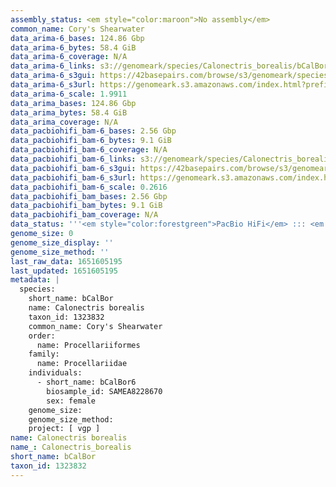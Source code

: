 ```yaml
---
assembly_status: <em style="color:maroon">No assembly</em>
common_name: Cory's Shearwater
data_arima-6_bases: 124.86 Gbp
data_arima-6_bytes: 58.4 GiB
data_arima-6_coverage: N/A
data_arima-6_links: s3://genomeark/species/Calonectris_borealis/bCalBor6/genomic_data/arima/<br>
data_arima-6_s3gui: https://42basepairs.com/browse/s3/genomeark/species/Calonectris_borealis/bCalBor6/genomic_data/arima/
data_arima-6_s3url: https://genomeark.s3.amazonaws.com/index.html?prefix=species/Calonectris_borealis/bCalBor6/genomic_data/arima/
data_arima-6_scale: 1.9911
data_arima_bases: 124.86 Gbp
data_arima_bytes: 58.4 GiB
data_arima_coverage: N/A
data_pacbiohifi_bam-6_bases: 2.56 Gbp
data_pacbiohifi_bam-6_bytes: 9.1 GiB
data_pacbiohifi_bam-6_coverage: N/A
data_pacbiohifi_bam-6_links: s3://genomeark/species/Calonectris_borealis/bCalBor6/genomic_data/pacbio_hifi/<br>
data_pacbiohifi_bam-6_s3gui: https://42basepairs.com/browse/s3/genomeark/species/Calonectris_borealis/bCalBor6/genomic_data/pacbio_hifi/
data_pacbiohifi_bam-6_s3url: https://genomeark.s3.amazonaws.com/index.html?prefix=species/Calonectris_borealis/bCalBor6/genomic_data/pacbio_hifi/
data_pacbiohifi_bam-6_scale: 0.2616
data_pacbiohifi_bam_bases: 2.56 Gbp
data_pacbiohifi_bam_bytes: 9.1 GiB
data_pacbiohifi_bam_coverage: N/A
data_status: '''<em style="color:forestgreen">PacBio HiFi</em> ::: <em style="color:forestgreen">Arima</em>'''
genome_size: 0
genome_size_display: ''
genome_size_method: ''
last_raw_data: 1651605195
last_updated: 1651605195
metadata: |
  species:
    short_name: bCalBor
    name: Calonectris borealis
    taxon_id: 1323832
    common_name: Cory's Shearwater
    order:
      name: Procellariiformes
    family:
      name: Procellariidae
    individuals:
      - short_name: bCalBor6
        biosample_id: SAMEA8228670
        sex: female
    genome_size:
    genome_size_method:
    project: [ vgp ]
name: Calonectris borealis
name_: Calonectris_borealis
short_name: bCalBor
taxon_id: 1323832
---
```

